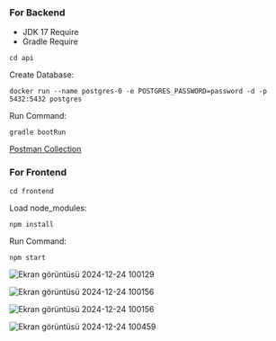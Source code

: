 ### For Backend

- JDK 17 Require
- Gradle Require

```
cd api
```

Create Database:
```
docker run --name postgres-0 -e POSTGRES_PASSWORD=password -d -p 5432:5432 postgres
```
Run Command:
```
gradle bootRun
```

[Postman Collection](https://github.com/sametakbal/tutorials/blob/master/lecture-management/Lecture%20Management.postman_collection.json)

### For Frontend

```
cd frontend
```
Load node_modules:
```
npm install
```
Run Command:
```
npm start
```
![Ekran görüntüsü 2024-12-24 100129](https://github.com/user-attachments/assets/a619f66e-5241-4fcf-955d-40e1d0a9baed)

![Ekran görüntüsü 2024-12-24 100156](https://github.com/user-attachments/assets/908db3f8-217e-4040-bc50-0728bac6a9f9)

![Ekran görüntüsü 2024-12-24 100156](https://github.com/user-attachments/assets/05badd14-aa6a-4153-b7e1-b5281e999a8c)

![Ekran görüntüsü 2024-12-24 100459](https://github.com/user-attachments/assets/5103f1ec-0609-4558-8381-20c9102b9980)





